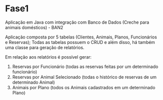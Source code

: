 # Fase1
Aplicação em Java com integração com Banco de Dados (Creche para animais domésticos) - BAN2

Aplicação composta por 5 tabelas (Clientes, Animais, Planos, Funcionários e Reservas);
Todas as tabelas possuem o CRUD e além disso, há também uma classe para geração de relatórios.

Em relação aos relatórios é possível gerar:
1) Reservas por Funcionário (todas as reservas feitas por um determinado funcionário)
2) Reservas por Animal Selecionado (todas o histórico de reservas de um determinado Animal)
3) Animais por Plano (todos os Animais cadastrados em um determinado Plano)
